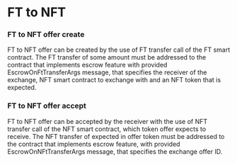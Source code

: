 # FT to NFT

### FT to NFT offer create

FT to NFT offer can be created by the use of FT transfer call of the FT smart contract. The FT transfer of some amount must be addressed to the contract that implements escrow feature with provided EscrowOnFtTransferArgs message, that specifies the receiver of the exchange, NFT smart contract to exchange with and an NFT token that is expected.

### FT to NFT offer accept

FT to NFT offer can be accepted by the receiver with the use of NFT transfer call of the NFT smart contract, which token offer expects to receive. The NFT transfer of expected in offer token must be addressed to the contract that implements escrow feature, with provided EscrowOnNFtTransferArgs message, that specifies the exchange offer ID.
